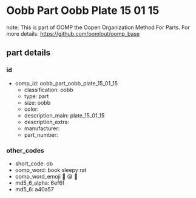 # Oobb Part Oobb Plate 15 01 15  

note: This is part of OOMP the Oopen Organization Method For Parts. For more details: https://github.com/oomlout/oomp_base

##  part details





### id
* oomp_id: oobb_part_oobb_plate_15_01_15
  * classification: oobb
  * type: part
  * size: oobb
  * color: 
  * description_main: plate_15_01_15
  * description_extra: 
  * manufacturer: 
  * part_number: 

### other_codes
* short_code: ob
* oomp_word: book sleepy rat
* oomp_word_emoji :book: :sleepy: :rat:
* md5_6_alpha: 6ef6f
* md5_6: a40a57